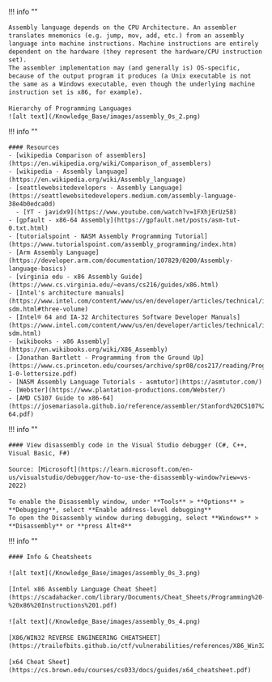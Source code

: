 !!! info ""

    Assembly language depends on the CPU Architecture. An assembler translates mnemonics (e.g. jump, mov, add, etc.) from an assembly language into machine instructions. Machine instructions are entirely dependent on the hardware (they represent the hardware/CPU instruction set).
    The assembler implementation may (and generally is) OS-specific, because of the output program it produces (a Unix executable is not the same as a Windows executable, even though the underlying machine instruction set is x86, for example).

    Hierarchy of Programming Languages
    ![alt text](/Knowledge_Base/images/assembly_0s_2.png)


!!! info ""

    #### Resources
    - [wikipedia Comparison of assemblers](https://en.wikipedia.org/wiki/Comparison_of_assemblers)
    - [wikipedia - Assembly language](https://en.wikipedia.org/wiki/Assembly_language)
    - [seattlewebsitedevelopers - Assembly Language](https://seattlewebsitedevelopers.medium.com/assembly-language-38e4b0edca0d)
      - [YT - javidx9](https://www.youtube.com/watch?v=1FXhjErUz58)
    - [gpfault - x86-64 Assembly](https://gpfault.net/posts/asm-tut-0.txt.html)
    - [tutorialspoint - NASM Assembly Programming Tutorial](https://www.tutorialspoint.com/assembly_programming/index.htm)
    - [Arm Assembly Language](https://developer.arm.com/documentation/107829/0200/Assembly-language-basics)
    - [virginia edu - x86 Assembly Guide](https://www.cs.virginia.edu/~evans/cs216/guides/x86.html)
    - [Intel's architecture manuals](https://www.intel.com/content/www/us/en/developer/articles/technical/intel-sdm.html#three-volume)
    - [Intel® 64 and IA-32 Architectures Software Developer Manuals](https://www.intel.com/content/www/us/en/developer/articles/technical/intel-sdm.html)
    - [wikibooks - x86 Assembly](https://en.wikibooks.org/wiki/X86_Assembly)
    - [Jonathan Bartlett - Programming from the Ground Up](https://www.cs.princeton.edu/courses/archive/spr08/cos217/reading/ProgrammingGroundUp-1-0-lettersize.pdf)
    - [NASM Assembly Language Tutorials - asmtutor](https://asmtutor.com/)
    - [Webster](https://www.plantation-productions.com/Webster/)
    - [AMD CS107 Guide to x86-64](https://josemariasola.github.io/reference/assembler/Stanford%20CS107%20Guide%20to%20x86-64.pdf)


!!! info ""

    #### View disassembly code in the Visual Studio debugger (C#, C++, Visual Basic, F#)

    Source: [Microsoft](https://learn.microsoft.com/en-us/visualstudio/debugger/how-to-use-the-disassembly-window?view=vs-2022)

    To enable the Disassembly window, under **Tools** > **Options** > **Debugging**, select **Enable address-level debugging**
    To open the Disassembly window during debugging, select **Windows** > **Disassembly** or **press Alt+8**



!!! info ""

    #### Info & Cheatsheets

    ![alt text](/Knowledge_Base/images/assembly_0s_3.png)

    [Intel x86 Assembly Language Cheat Sheet](https://scadahacker.com/library/Documents/Cheat_Sheets/Programming%20-%20x86%20Instructions%201.pdf)

    ![alt text](/Knowledge_Base/images/assembly_0s_4.png)

    [X86/WIN32 REVERSE ENGINEERING CHEAT­SHEET](https://trailofbits.github.io/ctf/vulnerabilities/references/X86_Win32_Reverse_Engineering_Cheat_Sheet.pdf)

    [x64 Cheat Sheet](https://cs.brown.edu/courses/cs033/docs/guides/x64_cheatsheet.pdf)



    



